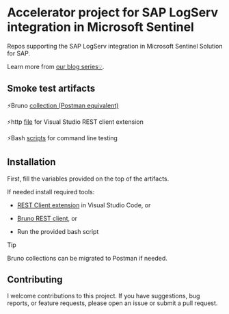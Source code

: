# Accelerator project for SAP LogServ integration in Microsoft Sentinel

Repos supporting the SAP LogServ integration in Microsoft Sentinel Solution for SAP.

Learn more from [our blog series💡](https://community.sap.com/t5/enterprise-resource-planning-blog-posts-by-members/ultimate-blog-series-sap-logserv-integration-with-microsoft-sentinel/ba-p/14126401).

## Smoke test artifacts

⚡Bruno [collection (Postman equivalent)](SAP-LogServ-bruno-collection.json)

⚡http [file](SAP-LogServ.http) for Visual Studio REST client extension

⚡Bash [scripts](SAP-LogServ.ps1) for command line testing

## Installation

First, fill the variables provided on the top of the artifacts.

If needed install required tools:

- [REST Client extension](https://marketplace.visualstudio.com/items?itemName=humao.rest-client) in Visual Studio Code, or

- [Bruno REST client](https://www.usebruno.com/), or

- Run the provided bash script

> [!TIP]
> Bruno collections can be migrated to Postman if needed.

## Contributing

I welcome contributions to this project. If you have suggestions, bug reports, or feature requests, please open an issue or submit a pull request.
